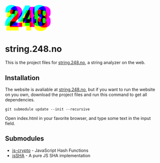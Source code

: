 <img src="docs/248-logo.svg" width="150" alt="248">


# string.248.no

This is the project files for [string.248.no](https://string.248.no), a string analyzer on the web.

## Installation

The website is avaliable at [string.248.no](https://string.248.no), but if you want to run the website on you own, download the project files and run this command to get all dependencies.

```
git submodule update --init --recursive
```

Open index.html in your favorite browser, and type some text in the input field.

## Submodules

* [js-crypto](https://github.com/jbt/js-crypto) - JavaScript Hash Functions
* [jsSHA](https://github.com/Caligatio/jsSHA) - A pure JS SHA implementation
